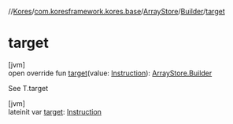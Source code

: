 //[Kores](../../../../index.md)/[com.koresframework.kores.base](../../index.md)/[ArrayStore](../index.md)/[Builder](index.md)/[target](target.md)

# target

[jvm]\
open override fun [target](target.md)(value: [Instruction](../../../com.koresframework.kores/-instruction/index.md)): [ArrayStore.Builder](index.md)

See T.target

[jvm]\
lateinit var [target](target.md): [Instruction](../../../com.koresframework.kores/-instruction/index.md)
